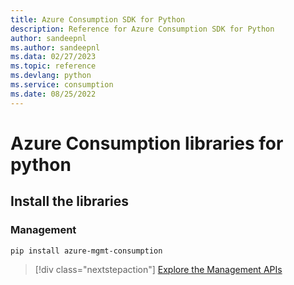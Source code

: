 ```yaml
---
title: Azure Consumption SDK for Python
description: Reference for Azure Consumption SDK for Python
author: sandeepnl
ms.author: sandeepnl
ms.data: 02/27/2023
ms.topic: reference
ms.devlang: python
ms.service: consumption
ms.date: 08/25/2022
---
```

# Azure Consumption libraries for python

## Install the libraries


### Management

```bash
pip install azure-mgmt-consumption
```
> [!div class="nextstepaction"]
> [Explore the Management APIs](/python/api/overview/azure/mgmt-consumption-readme)